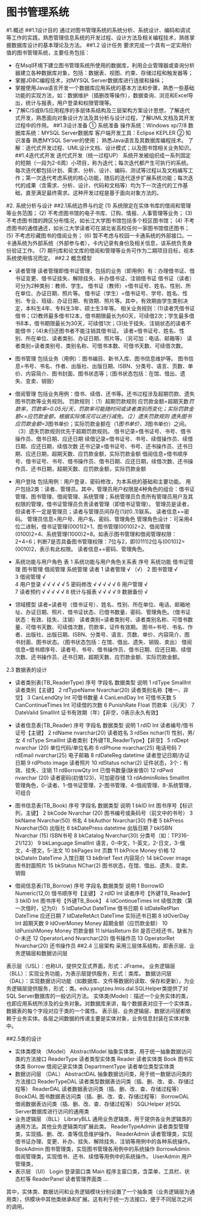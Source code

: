图书管理系统
====
#1.概述
##1.1设计目的
通过对图书管理系统的系统分析、系统设计、编码和调试等工作的实践，熟悉管理信息系统的开发过程、设计方法及相关编程技术，熟练掌握数据库设计的基本理论及方法。
##1.2 设计任务
要求完成一个具有一定实用价值的图书管理系统，主要任务包括：
* 在Msql环境下建立图书管理系统所使用的数据库，利用企业管理器或查询分析器建立各种数据库对象，包括：数据表、视图、约束、存储过程和触发器等；
* 掌握JDBC编程技术，对MYSQL Server数据库进行连接和操纵；
* 掌握使用Java语言开发一个数据库应用系统的基本方法和步骤，熟悉一些基础功能的实现方法，如：数据维护（插删改等操作），数据查询、浏览和Excel导出，统计与报表，用户登录和权限管理等。
* 了解C/S或B/S应用程序的多层体系结构及三层架构方案设计思想，了解迭代式开发，熟悉面向对象设计方法及其分析与设计过程，了解UML文档及其开发过程中的作用。
##1.3设计准备
①	系统准备
操作系统：Windows xp/7/8
数据库系统：MYSQL Server数据库
客户端开发工具：Eclipse KEPLER
②	知识准备
熟悉MYSQL Server的使用；
熟悉Java语言及其数据库编程技术。
了解：迭代式开发过程、UML设计文档、设计模式；以及图书馆相关业务知识。
##1.4迭代式开发
迭代式开发（统一过程UP） 系统开发被组织成一系列固定的短期（一段为2-6周）小项目，称为迭代；每次迭代都产生可执行的系统。每次迭代都包括计划、需求、分析、设计、编码、测试等过程以及文档编写工作；第一次迭代考虑系统的核心功能，随后的迭代逐步扩展系统功能；每次迭代的成果（含需求、分析、设计、代码和文档等）均为下一次迭代的工作基础，直至满足最终需求。这种开发过程是基于面向对象方法的。

#2. 系统分析与设计
##2.1系统边界与约定
(1)	系统限定在实体书库的借阅和管理等业务范围；
(2)	不考虑图书馆的电子书库、订购、情报、人事管理等业务；
(3)	不考虑图书馆的跨区分布情况，如长江大学图书馆包括多个校区图书馆；
(4)	不考虑图书的通借通还，如长江大学读者可在湖北省高校任何一家图书馆借还图书；
(5)	不考虑珍藏图书的借阅业务；
(6)	暂不考虑与校园一卡通系统的外部接口。一卡通系统为外部系统（外部参与者），卡内记录有身份及相关信息，该系统负责身份验证工作。
(7)	期刊库和论文库的借阅和管理等业务可作为二期项目目标，视本系统使用情况而定。
##2.2 概念模型
*	读者管理
读者管理即借书证管理，包括的业务（即用例）有：办理借书证、借书证变更、借书证挂失、解除挂失、补办借书证、注销借书证
借书证（读者）可分为2种类别：教师、学生。
借书证（教师）=借书证号、姓名、性别、所在单位、办证日期、照片等。
借书证（学生）=借书证号、学号、姓名、性别、专业、班级、办证日期、有效期、照片等。其中，有效期由学生类别决定，本科生4年、专科生3年、硕士生3年等。
相关业务规则：(1)读者凭借书证借书；(2)教师最多借书12本，借书期限最长为60天，可续借2次；学生最多借书8本，借书期限最长为30天，可续借1次；(3)处于挂失、注销状态的读者不能借书；(4)未归还图书者不能注销其借书证。
读者=借书证号、姓名、性别、所在单位、读者类别、办证日期、照片等。（另可加：电话、邮箱等）
读者类别=读者类别号、类别名称、可借书本数、可借书天数、可续借次数。

*	图书管理
包括业务（用例）：图书编目、新书入库、图书信息维护等。
图书信息=书号、书名、作者、出版社、出版日期、ISBN、分类号、语言、页数、单价、内容简介、图书封面、图书状态等；（图书状态包括：在馆、借出、遗失、变卖、销毁）

*	借阅管理
包括业务用例：借书、续借、还书等。还书过程涉及超期罚款、遗失图书罚款等业务规则。
罚款规则：（1）超期罚款规则 应罚款金额=超期天数*罚款率，罚款率=0.05元/天，罚款率可能随时间或读者类别而变化；实际罚款金额<=应罚款金额，根据实际情况可以进行减免。（2）遗失罚款规则 遗失图书应罚款金额=3*图书单价；实际罚款金额在（1*图书单价，3*图书单价）之间。（3）遗失罚款规则优先于超期罚款规则。
借书记录=借书证号、书号、借书操作员、借书日期、应还日期
续借记录=借书证号、书号、续借操作员、续借日期、应还日期，续借次数
还书记录=借书证号、书号、还书操作员、还书日期、应还日期，超期天数、应罚款金额，实际罚款金额
借阅信息=借书顺序号、借书证号、书号、借书操作员、借书日期、应还日期，续借次数、还书操作员、还书日期，超期天数、应罚款金额，实际罚款金额

*	用户登陆
包括用例：用户登录、密码修改，为本系统的基础和主要功能。
用户包括2类：读者、管理员。其中，管理员用户权限是4种角色的组合：借书证管理、图书管理、借阅管理、系统管理；系统管理员负责所有管理员用户及其权限的管理，借书证管理员负责读者管理（即借书证管理）。
管理员是读者，但读者不一定是管理员；读者与管理员间存在(1对0..1)联系。
读者信息+=密码。
管理员信息=用户号、用户名、密码、管理角色
管理角色设计：可采用4位二进制，借书证管理(0001)2=1、图书管理(0010)2=2、借阅管理(0100)2=4、系统管理(1000)2=8。如表示图书管理和借阅管理权限：2+4=6；判断7是否具备图书管理权限：7位与2，即(0111)2位与(0010)2=(0010)2，表示有此权限。
读者信息+=密码、管理角色。

*	系统功能与用户角色
表 1 系统功能与用户角色关系表
序号	系统功能	借书证管理	图书管理	借阅管理	系统管理	读者
1	读者管理	√			（√）	
2	图书管理		√			
3	借阅管理			√		
4	用户登录	√	√	√	√	√
5	密码修改	√	√	√	√	√
6	用户管理				√	
7	读者预约	√	√	√	√	√
8	统计与报表	√	√	√		√
9	数据备份				√	

*	领域模型
读者=读者号（借书证号）、姓名、性别、所在单位、电话、邮箱地址、办证日期、照片、借书证状态、已借书数量、密码、管理角色。（借书证状态：有效、挂失、注销）
读者类别=读者类别号、读者类别名称、可借书数量、可借书天数、可续借次数，罚款率，证件有效期。
图书=书号、书名、作者、出版社、出版日期、ISBN、分类号、语言、页数、单价、内容简介、图书封面、图书状态。（图书状态包括：在馆、借出、遗失、销毁、卖出）
借阅信息=借书顺序号、读者号、书号、借书操作员、借书日期、应还日期、续借次数、还书操作员、还书日期，超期天数、应罚款金额、实际罚款金额。



2.3 数据表的设计
*	读者类别表(TB_ReaderType)
序号	字段名	数据类型	说明
1	rdType	SmallInt	读者类别【主键】
2	rdTypeName	Nvarchar(20)	读者类别名称【唯一、非空】
3	CanLendQty	Int	可借书数量
4	CanLendDay	Int	可借书天数
5	CanContinueTimes	Int	可续借的次数
6	PunishRate	Float	罚款率（元/天）
7	DateValid	SmallInt	证书有效期（年）【非空，0表示永久有效】


*	读者信息表(TB_Reader)
序号	字段名	数据类型	说明
1	rdID	Int	读者编号/借书证号【主键】
2	rdName	nvarchar(20)	读者姓名
3	rdSex	nchar(1)	性别，男/女
4	rdType	SmallInt	读者类别【外键TB_ReaderType】【非空】
5	rdDept	nvarchar (20)	单位代码/单位名称
6	rdPhone	nvarchar(25)	电话号码
7	rdEmail	nvarchar(25)	电子邮箱
8	rdDateReg	datetime	读者登记日期/办证日期
9	rdPhoto	image	读者照片
10	rdStatus	nchar(2)	证件状态，3个：有效、挂失、注销
11	rdBorrowQty	Int	已借书数量(缺省值0)
12	rdPwd	nvarchar (20)	读者密码(初值123)，可加密存储
13	rdAdminRoles	SmallInt	管理角色，0-读者、1-借书证管理、2-图书管理、4-借阅管理、8-系统管理，可组合
*	图书信息表(TB_Book)
序号	字段名	数据类型	说明
1	bkID	Int	图书序号【标识列，主键】
2	bkCode	Nvarchar (20)	图书编号或条码号（前文中的书号）
3	bkName	Nvarchar(50)	书名
4	bkAuthor	Nvarchar(30)	作者
5	bkPress	Nvarchar(50)	出版社
6	bkDatePress	datetime	出版日期
7	bkISBN	Nvarchar (15)	ISBN书号
8	bkCatalog	Nvarchar(30)	分类号（如：TP316-21/123）
9	bkLanguage	SmallInt	语言，0-中文，1-英文，2-日文，3-俄文，4-德文，5-法文
10	bkPages	Int	页数
11	bkPrice	Money	价格
12	bkDateIn	DateTime	入馆日期
13	bkBrief	Text	内容简介
14	bkCover	image	图书封面照片
15	bkStatus	NChar(2)	图书状态，在馆、借出、遗失、变卖、销毁
*	借阅信息表(TB_Borrow)
序号	字段名	数据类型	说明
1	BorrowID	Numeric(12,0)	借书顺序号【主键】
2	rdID	Int	读者序号【外键TB_Reader】
3	bkID	Int	图书序号【外键TB_Book】
4	ldContinueTimes	Int	续借次数（第一次借时，记为0）
5	ldDateOut	DateTime	借书日期
6	ldDateRetPlan	DateTime	应还日期
7	ldDateRetAct	DateTime	实际还书日期
8	ldOverDay	Int	超期天数
9	ldOverMoney	Money	超期金额（应罚款金额）
10	ldPunishMoney	Money	罚款金额
11	lsHasReturn	Bit	是否已经还书，缺省为0-未还
12	OperatorLend	Nvarchar(20)	借书操作员
13	OperatorRet	Nvarchar(20)	还书操作员
##2.4 三层架构
采用三层体系结构，即表示层、业务逻辑层和数据访问层
 

表示层（USL）：也称UI，提供交互式界面，形式：JFrame。
业务逻辑层（BLL）：实现业务功能，为表示层提供服务，形式：类库。
数据访问层（DAL）：实现数据访问功能（如数据库、文件等数据的读取、保存和更新），为业务逻辑层提供服务，形式：类。edu.yangtzeu.lmis.dal.SQLHelper类提供了对SQL Server数据库的一般访问方法。
实体类(Model)：描述一个业务实体的类，也即应用系统所涉及的业务对象。对数据库来讲，每个数据表对应于一个实体类，数据表的每个字段对应于类的一个属性。
表示层、业务逻辑层、数据访问层都依赖于业务实体。各层之间数据的传递主要是实体对象，业务信息封装在实体对象中。

##2.5类的设计

* 实体类模块
（Model）	AbstractModel	抽象实体类，用于统一抽象数据访问类的方法接口
	ReaderType	读者类型实体类
	Reader	读者实体类
	Book	图书实体类
	Borrow	借阅记录实体类
	DepartmentType	读者单位类型实体类
* 数据访问层
（DAL）	AbstractDAL	抽象数据访问类，用于统一数据访问类的方法接口
	ReaderTypeDAL	读者类型数据表访问类（插、删、改、查、存储过程等）
	ReaderDAL	读者数据表访问类（插、删、改、查、存储过程等）
	BookDAL	图书数据表访问类（插、删、改、查、存储过程等）
	BorrowDAL	借阅数据表访问类（插、删、改、查、存储过程等）
	SQLHelper	对SQL Server数据库进行访问的通用类
* 业务逻辑层
（BLL）	LibraryBLL	通用业务逻辑类，用于提供各业务逻辑类的通用方法。其他业务逻辑类均扩展此类。
	ReaderTypeAdmin	读者类型管理类，实现插、删、改、查等信息维护操作。
	ReaderAdmin	读者管理类，实现借书证办理、变更、补办、挂失、解除挂失、注销等用例中的各种系统操作。
	BookAdmin	图书管理类，实现图书管理各用例中的系统操作
	BorrowAdmin	借阅管理类，实现借书、还书、续借等用例中的系统操作。
	UserAdmin	用户管理类，
* 表示层
（UI）	Login	登录窗口类
	Main	程序主窗口类，含菜单、工具栏、状态栏等
	ReaderPanel	读者管理界面类
	…	

其中，实体类、数据访问和业务逻辑模块分别设置了一个抽象类（业务逻辑层为通用类），供模块中其他类继承和扩展。这有利于统一方法接口，便于不同层次之间的调用。

